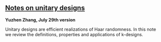 ## [Notes on unitary designs](../../notes/UnitaryDesign7.29.pdf)

**Yuzhen Zhang, July 29th version**

Unitary designs are efficient realizations of Haar randomness. In this note we review the definitions, properties and applications of k-designs. 


